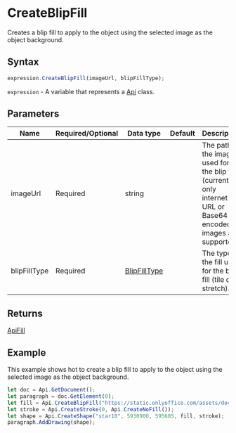 # CreateBlipFill

Creates a blip fill to apply to the object using the selected image as the object background.

## Syntax

```javascript
expression.CreateBlipFill(imageUrl, blipFillType);
```

`expression` - A variable that represents a [Api](../Api.md) class.

## Parameters

| **Name** | **Required/Optional** | **Data type** | **Default** | **Description** |
| ------------- | ------------- | ------------- | ------------- | ------------- |
| imageUrl | Required | string |  | The path to the image used for the blip fill (currently only internet URL or Base64 encoded images are supported). |
| blipFillType | Required | [BlipFillType](../../Enumeration/BlipFillType.md) |  | The type of the fill used for the blip fill (tile or stretch). |

## Returns

[ApiFill](../../ApiFill/ApiFill.md)

## Example

This example shows hot to create a blip fill to apply to the object using the selected image as the object background.

```javascript editor-docx
let doc = Api.GetDocument();
let paragraph = doc.GetElement(0);
let fill = Api.CreateBlipFill("https://static.onlyoffice.com/assets/docs/samples/img/presentation_sky.png", "tile");
let stroke = Api.CreateStroke(0, Api.CreateNoFill());
let shape = Api.CreateShape("star10", 5930900, 595605, fill, stroke);
paragraph.AddDrawing(shape);
```
